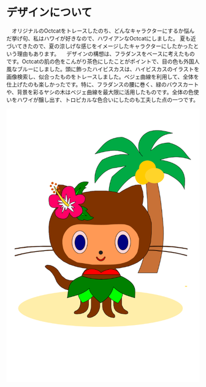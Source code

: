 
# デザインについて

　オリジナルのOctcatをトレースしたのち、どんなキャラクターにするか悩んだ挙げ句、私はハワイが好きなので、ハワイアンなOctcatにしました。
夏も近づいてきたので、夏の涼しげな感じをイメージしたキャラクターにしたかったという理由もあります。
　デザインの構想は、フラダンスをベースに考えたものです。Octcatの肌の色をこんがり茶色にしたことがポイントで、目の色も外国人風なブルーにしました。頭に飾ったハイビスカスは、ハイビスカスのイラストを画像検索し、似合ったものをトレースしました。ベジェ曲線を利用して、全体を仕上げたのも楽しかったです。特に、フラダンスの腰に巻く、緑のバウスカートや、背景を彩るヤシの木はベジェ曲線を最大限に活用したものです。全体の色使いをハワイが醸し出す、トロピカルな色合いにしたのも工夫した点の一つです。

![myoctcathawaiian](https://github.com/YUYU0v0/Homework/blob/master/myoctcathawaiian.png)
